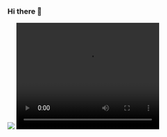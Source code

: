 ### Hi there 👋

<img src="https://i.imgur.com/h48bMzk.gif"/>
<video width="320" height="240" autoplay>
  <source src="https://i.imgur.com/P8QRvlu.mp4" type="video/mp4">
</video>

<!--
**ImanRS1/ImanRS1** is a ✨ _special_ ✨ repository because its `README.md` (this file) appears on your GitHub profile.

Here are some ideas to get you started:

- 🔭 I’m currently working on ...
- 🌱 I’m currently learning ...
- 👯 I’m looking to collaborate on ...
- 🤔 I’m looking for help with ...
- 💬 Ask me about ...
- 📫 How to reach me: ...
- 😄 Pronouns: ...
- ⚡ Fun fact: ...
-->
